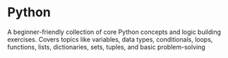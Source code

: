 # Python
A beginner-friendly collection of core Python concepts and logic building exercises. Covers topics like variables, data types, conditionals, loops, functions, lists, dictionaries, sets, tuples, and basic problem-solving
